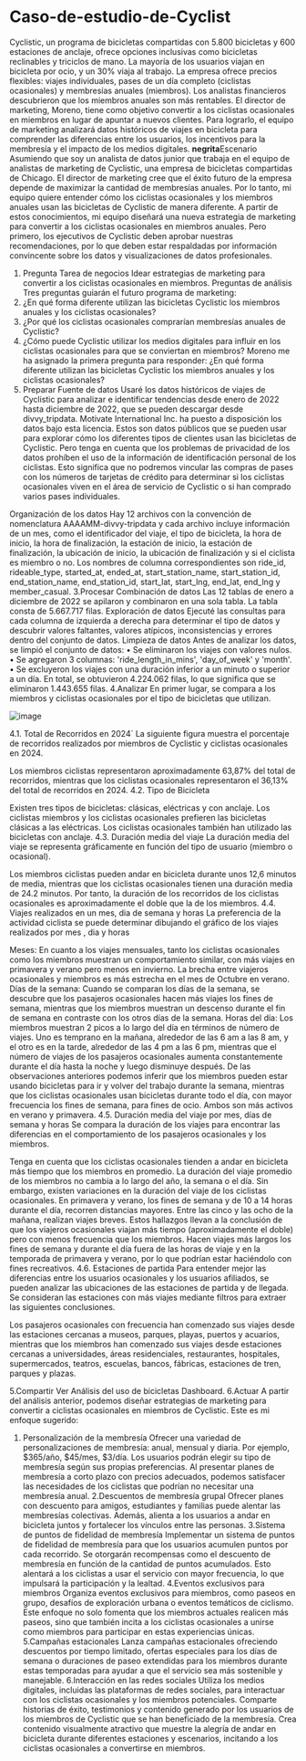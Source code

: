 # Caso-de-estudio-de-Cyclist
Cyclistic, un programa de bicicletas compartidas con 5.800 bicicletas y 600 estaciones de anclaje, ofrece opciones inclusivas como bicicletas reclinables y triciclos de mano. La mayoría de los usuarios viajan en bicicleta por ocio, y un 30% viaja al trabajo. La empresa ofrece precios flexibles: viajes individuales, pases de un día completo (ciclistas ocasionales) y membresías anuales (miembros).
Los analistas financieros descubrieron que los miembros anuales son más rentables. El director de marketing, Moreno, tiene como objetivo convertir a los ciclistas ocasionales en miembros en lugar de apuntar a nuevos clientes. Para lograrlo, el equipo de marketing analizará datos históricos de viajes en bicicleta para comprender las diferencias entre los usuarios, los incentivos para la membresía y el impacto de los medios digitales.
**negrita**Escenario
Asumiendo que soy un analista de datos junior que trabaja en el equipo de analistas de marketing de Cyclistic, una empresa de bicicletas compartidas de Chicago. El director de marketing cree que el éxito futuro de la empresa depende de maximizar la cantidad de membresías anuales. Por lo tanto, mi equipo quiere entender cómo los ciclistas ocasionales y los miembros anuales usan las bicicletas de Cyclistic de manera diferente. A partir de estos conocimientos, mi equipo diseñará una nueva estrategia de marketing para convertir a los ciclistas ocasionales en miembros anuales. Pero primero, los ejecutivos de Cyclistic deben aprobar nuestras recomendaciones, por lo que deben estar respaldadas por información convincente sobre los datos y visualizaciones de datos profesionales.
1. Pregunta
Tarea de negocios
Idear estrategias de marketing para convertir a los ciclistas ocasionales en miembros.
Preguntas de análisis
Tres preguntas guiarán el futuro programa de marketing:
1.	¿En qué forma diferente utilizan las bicicletas Cyclistic los miembros anuales y los ciclistas ocasionales?
2.	¿Por qué los ciclistas ocasionales comprarían membresías anuales de Cyclistic?
3.	¿Cómo puede Cyclistic utilizar los medios digitales para influir en los ciclistas ocasionales para que se conviertan en miembros?
Moreno me ha asignado la primera pregunta para responder: ¿En qué forma diferente utilizan las bicicletas Cyclistic los miembros anuales y los ciclistas ocasionales?
2. Preparar
Fuente de datos
Usaré los datos históricos de viajes de Cyclistic para analizar e identificar tendencias desde enero de 2022 hasta diciembre de 2022, que se pueden descargar desde divvy_tripdata. Motivate International Inc. ha puesto a disposición los datos bajo esta licencia.
Estos son datos públicos que se pueden usar para explorar cómo los diferentes tipos de clientes usan las bicicletas de Cyclistic. Pero tenga en cuenta que los problemas de privacidad de los datos prohíben el uso de la información de identificación personal de los ciclistas. Esto significa que no podremos vincular las compras de pases con los números de tarjetas de crédito para determinar si los ciclistas ocasionales viven en el área de servicio de Cyclistic o si han comprado varios pases individuales.

Organización de los datos
Hay 12 archivos con la convención de nomenclatura AAAAMM-divvy-tripdata y cada archivo incluye información de un mes, como el identificador del viaje, el tipo de bicicleta, la hora de inicio, la hora de finalización, la estación de inicio, la estación de finalización, la ubicación de inicio, la ubicación de finalización y si el ciclista es miembro o no. Los nombres de columna correspondientes son ride_id, rideable_type, started_at, ended_at, start_station_name, start_station_id, end_station_name, end_station_id, start_lat, start_lng, end_lat, end_lng y member_casual.
3.Procesar 
Combinación de datos
Las 12 tablas de enero a diciembre de 2022 se apilaron y combinaron en una sola tabla. La tabla consta de 5.667.717 filas.
Exploración de datos
Ejecuté las consultas para cada columna de izquierda a derecha para determinar el tipo de datos y descubrir valores faltantes, valores atípicos, inconsistencias y errores dentro del conjunto de datos.
Limpieza de datos
Antes de analizar los datos, se limpió el conjunto de datos:
•	Se eliminaron los viajes con valores nulos.
•	Se agregaron 3 columnas: 'ride_length_in_mins', 'day_of_week' y 'month'.
•	Se excluyeron los viajes con una duración inferior a un minuto o superior a un día.
En total, se obtuvieron 4.224.062 filas, lo que significa que se eliminaron 1.443.655 filas.
4.Analizar
En primer lugar, se compara a los miembros y ciclistas ocasionales por el tipo de bicicletas que utilizan.

![image](https://github.com/user-attachments/assets/a60b8e56-c8f0-4d2d-a28a-9efa6117eed4)




4.1. Total de Recorridos en 2024´
La siguiente figura muestra el porcentaje de recorridos realizados por miembros de Cyclistic y ciclistas ocasionales en 2024.







Los miembros ciclistas representaron aproximadamente 63,87% del total de recorridos, mientras que los ciclistas ocasionales representaron el 36,13% del total de recorridos en 2024.
4.2. Tipo de Bicicleta









Existen tres tipos de bicicletas: clásicas, eléctricas y con anclaje.
Los ciclistas miembros y los ciclistas ocasionales prefieren las bicicletas clásicas a las eléctricas.
Los ciclistas ocasionales también han utilizado las bicicletas con anclaje.
4.3. Duración media del viaje
La duración media del viaje se representa gráficamente en función del tipo de usuario (miembro o ocasional).









Los miembros ciclistas pueden andar en bicicleta durante unos 12,6 minutos de media, mientras que los ciclistas ocasionales tienen una duración media de 24.2 minutos. Por tanto, la duración de los recorridos de los ciclistas ocasionales es aproximadamente el doble que la de los miembros.
4.4. Viajes realizados en un mes, dia de semana y horas 
La preferencia de la actividad ciclista se puede determinar dibujando el gráfico de los viajes realizados por mes , dia y horas 
 
 
 

Meses: En cuanto a los viajes mensuales, tanto los ciclistas ocasionales como los miembros muestran un comportamiento similar, con más viajes en primavera y verano pero menos en invierno. La brecha entre viajeros ocasionales y miembros es más estrecha en el mes de Octubre en verano.
Días de la semana: Cuando se comparan los días de la semana, se descubre que los pasajeros ocasionales hacen más viajes los fines de semana, mientras que los miembros muestran un descenso durante el fin de semana en contraste con los otros días de la semana.
Horas del día: Los miembros muestran 2 picos a lo largo del día en términos de número de viajes. Uno es temprano en la mañana, alrededor de las 6 am a las 8 am, y el otro es en la tarde, alrededor de las 4 pm a las 6 pm, mientras que el número de viajes de los pasajeros ocasionales aumenta constantemente durante el día hasta la noche y luego disminuye después.
De las observaciones anteriores podemos inferir que los miembros pueden estar usando bicicletas para ir y volver del trabajo durante la semana, mientras que los ciclistas ocasionales usan bicicletas durante todo el día, con mayor frecuencia los fines de semana, para fines de ocio. Ambos son más activos en verano y primavera.
4.5. Duración media del viaje por mes, días de semana y horas
Se compara la duración de los viajes para encontrar las diferencias en el comportamiento de los pasajeros ocasionales y los miembros.
 
 


 
Tenga en cuenta que los ciclistas ocasionales tienden a andar en bicicleta más tiempo que los miembros en promedio. La duración del viaje promedio de los miembros no cambia a lo largo del año, la semana o el día. Sin embargo, existen variaciones en la duración del viaje de los ciclistas ocasionales. En primavera y verano, los fines de semana y de 10 a 14 horas durante el día, recorren distancias mayores. Entre las cinco y las ocho de la mañana, realizan viajes breves.
Estos hallazgos llevan a la conclusión de que los viajeros ocasionales viajan más tiempo (aproximadamente el doble) pero con menos frecuencia que los miembros. Hacen viajes más largos los fines de semana y durante el día fuera de las horas de viaje y en la temporada de primavera y verano, por lo que podrían estar haciéndolo con fines recreativos.
4.6. Estaciones de partida
Para entender mejor las diferencias entre los usuarios ocasionales y los usuarios afiliados, se pueden analizar las ubicaciones de las estaciones de partida y de llegada. Se consideran las estaciones con más viajes mediante filtros para extraer las siguientes conclusiones.
 
Los pasajeros ocasionales con frecuencia han comenzado sus viajes desde las estaciones cercanas a museos, parques, playas, puertos y acuarios, mientras que los miembros han comenzado sus viajes desde estaciones cercanas a universidades, áreas residenciales, restaurantes, hospitales, supermercados, teatros, escuelas, bancos, fábricas, estaciones de tren, parques y plazas.



5.Compartir
Ver Análisis del uso de bicicletas Dashboard.
6.Actuar
A partir del análisis anterior, podemos diseñar estrategias de marketing para convertir a ciclistas ocasionales en miembros de Cyclistic. Este es mi enfoque sugerido:
1. Personalización de la membresía
Ofrecer una variedad de personalizaciones de membresía: anual, mensual y diaria. Por ejemplo, $365/año, $45/mes, $3/día. Los usuarios podrán elegir su tipo de membresía según sus propias preferencias. Al presentar planes de membresía a corto plazo con precios adecuados, podemos satisfacer las necesidades de los ciclistas que podrían no necesitar una membresía anual.
2.Descuentos de membresía grupal
Ofrecer planes con descuento para amigos, estudiantes y familias puede alentar las membresías colectivas. Además, alienta a los usuarios a andar en bicicleta juntos y fortalecer los vínculos entre las personas.
3.Sistema de puntos de fidelidad de membresía
Implementar un sistema de puntos de fidelidad de membresía para que los usuarios acumulen puntos por cada recorrido. Se otorgarán recompensas como el descuento de membresía en función de la cantidad de puntos acumulados. Esto alentará a los ciclistas a usar el servicio con mayor frecuencia, lo que impulsará la participación y la lealtad.
4.Eventos exclusivos para miembros
Organiza eventos exclusivos para miembros, como paseos en grupo, desafíos de exploración urbana o eventos temáticos de ciclismo. Este enfoque no solo fomenta que los miembros actuales realicen más paseos, sino que también incita a los ciclistas ocasionales a unirse como miembros para participar en estas experiencias únicas.
5.Campañas estacionales
Lanza campañas estacionales ofreciendo descuentos por tiempo limitado, ofertas especiales para los días de semana o duraciones de paseo extendidas para los miembros durante estas temporadas para ayudar a que el servicio sea más sostenible y manejable.
6.Interacción en las redes sociales
Utiliza los medios digitales, incluidas las plataformas de redes sociales, para interactuar con los ciclistas ocasionales y los miembros potenciales. Comparte historias de éxito, testimonios y contenido generado por los usuarios de los miembros de Cyclistic que se han beneficiado de la membresía. Crea contenido visualmente atractivo que muestre la alegría de andar en bicicleta durante diferentes estaciones y escenarios, incitando a los ciclistas ocasionales a convertirse en miembros.

